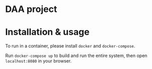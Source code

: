 # DAA project

# Installation & usage

To run in a container, please install `docker` and `docker-compose`.

Run `docker-compose up` to build and run the entire system, then open `localhost:8080` in your browser.

